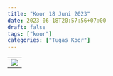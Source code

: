 ```yaml
---
title: "Koor 18 Juni 2023"
date: 2023-06-18T20:57:56+07:00
draft: false
tags: ["koor"]
categories: ["Tugas Koor"]
---
```

| |
|---|
| ![](/img/koor18623.avif) |
